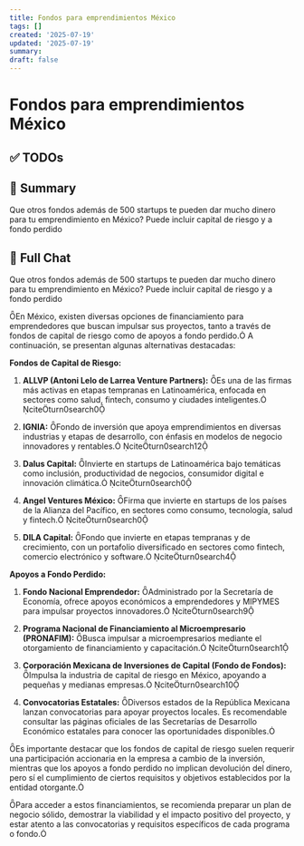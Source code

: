 ```yaml
---
title: Fondos para emprendimientos México
tags: []
created: '2025-07-19'
updated: '2025-07-19'
summary:
draft: false
---
```


# Fondos para emprendimientos México

## ✅ TODOs


## 📌 Summary
Que otros fondos además de 500 startups te pueden dar mucho dinero para tu emprendimiento en México? Puede incluir capital de riesgo y a fondo perdido

## 🧠 Full Chat


Que otros fondos además de 500 startups te pueden dar mucho dinero para tu emprendimiento en México? Puede incluir capital de riesgo y a fondo perdido



En México, existen diversas opciones de financiamiento para emprendedores que buscan impulsar sus proyectos, tanto a través de fondos de capital de riesgo como de apoyos a fondo perdido. A continuación, se presentan algunas alternativas destacadas:

**Fondos de Capital de Riesgo:**

1. **ALLVP (Antoni Lelo de Larrea Venture Partners):** Es una de las firmas más activas en etapas tempranas en Latinoamérica, enfocada en sectores como salud, fintech, consumo y ciudades inteligentes. citeturn0search0

2. **IGNIA:** Fondo de inversión que apoya emprendimientos en diversas industrias y etapas de desarrollo, con énfasis en modelos de negocio innovadores y rentables. citeturn0search12

3. **Dalus Capital:** Invierte en startups de Latinoamérica bajo temáticas como inclusión, productividad de negocios, consumidor digital e innovación climática. citeturn0search0

4. **Angel Ventures México:** Firma que invierte en startups de los países de la Alianza del Pacífico, en sectores como consumo, tecnología, salud y fintech. citeturn0search0

5. **DILA Capital:** Fondo que invierte en etapas tempranas y de crecimiento, con un portafolio diversificado en sectores como fintech, comercio electrónico y software. citeturn0search4

**Apoyos a Fondo Perdido:**

1. **Fondo Nacional Emprendedor:** Administrado por la Secretaría de Economía, ofrece apoyos económicos a emprendedores y MIPYMES para impulsar proyectos innovadores. citeturn0search9

2. **Programa Nacional de Financiamiento al Microempresario (PRONAFIM):** Busca impulsar a microempresarios mediante el otorgamiento de financiamiento y capacitación. citeturn0search1

3. **Corporación Mexicana de Inversiones de Capital (Fondo de Fondos):** Impulsa la industria de capital de riesgo en México, apoyando a pequeñas y medianas empresas. citeturn0search10

4. **Convocatorias Estatales:** Diversos estados de la República Mexicana lanzan convocatorias para apoyar proyectos locales. Es recomendable consultar las páginas oficiales de las Secretarías de Desarrollo Económico estatales para conocer las oportunidades disponibles.

Es importante destacar que los fondos de capital de riesgo suelen requerir una participación accionaria en la empresa a cambio de la inversión, mientras que los apoyos a fondo perdido no implican devolución del dinero, pero sí el cumplimiento de ciertos requisitos y objetivos establecidos por la entidad otorgante.

Para acceder a estos financiamientos, se recomienda preparar un plan de negocio sólido, demostrar la viabilidad y el impacto positivo del proyecto, y estar atento a las convocatorias y requisitos específicos de cada programa o fondo.